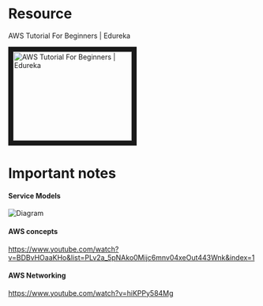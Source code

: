 # Resource

AWS Tutorial For Beginners | Edureka

<a href="http://www.youtube.com/watch?feature=player_embedded&v=k1RI5locZE4" target="_blank"><img src="http://img.youtube.com/vi/k1RI5locZE4/0.jpg"
alt="AWS Tutorial For Beginners | Edureka" width="240" height="180" border="10" /></a>


# Important notes

#### Service Models

![Diagram](https://github.com/hobbes09/backendDevNotes/blob/master/aws/resources/service_models.PNG "Diagram")


#### AWS concepts
https://www.youtube.com/watch?v=BDBvHOaaKHo&list=PLv2a_5pNAko0Mijc6mnv04xeOut443Wnk&index=1

#### AWS Networking
https://www.youtube.com/watch?v=hiKPPy584Mg
